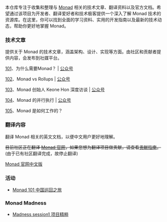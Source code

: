 
本仓库专注于收集和整理与 [Monad](https://docs.monad.xyz/) 相关的技术文章、翻译资料以及官方文档。希望通过该项目为开发者、翻译爱好者和技术极客提供一个深入了解 Monad 技术的资源库。在这里，你可以找到全面的学习资料、实用的开发指南以及最新的技术动态，帮助你更好地掌握 Monad。


### 技术文章

提供关于 Monad 的技术文章，涵盖架构、设计、实现等方面。由社区和贡献者提供内容，会发布到社媒平台。

[101](./articles/101_为什么需要Monad.md)、为什么需要Monad？ | [公众号](https://mp.weixin.qq.com/s/I323A1NdK_EANBRY2IZaeg)

[102](./articles/102_MonadvsRollups.md)、Monad vs Rollups | [公众号](https://mp.weixin.qq.com/s/bBfahNNgcBRaSmOdpvPCmA)

[103](./articles/103_KeoneHon访谈.md)、Monad 创始人 Keone Hon 深度访谈 | [公众号](https://mp.weixin.qq.com/s/kEtQY-ojT8MZX6rfyaJH0A)

[104](./articles/104_Monad的并行执行.md)、Monad 的并行执行 | [公众号](https://mp.weixin.qq.com/s/oc0UnOYX-f5Q1wKF4DYySg)

[105](./articles/105_Monad是如何工作的.md)、Monad 是如何工作的？ 


### 翻译内容

翻译 Monad 相关的英文文档，以便中文用户更好地理解。

~~目前社区正在翻译 [Monad 官网](https://docs.monad.xyz/)，如果您想为翻译项目做贡献，请查看[贡献指南](./translations/readme.md)。~~ (由于已有社区翻译完成，故停止翻译)

[Monad 官网中文版](https://monad.docszh.com/)


### 活动

- [Monad 101 中国巡回之旅](./dapp101/readme.md)


### Monad Madness
- [Madness session1 项目精粹](./madness/session1.md)

